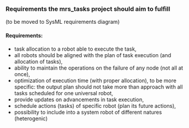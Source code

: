 ### Requirements the mrs_tasks project should aim to fulfill
(to be moved to SysML requirements diagram)


#### Requirements:
- task allocation to a robot able to execute the task,
- all robots should be aligned with the plan of task execution (and allocation of tasks),
- ability to maintain the operations on the failure of any node (not all at once),
- optimization of execution time (with proper allocation), to be more specific: the output plan should not take more than approach with all tasks scheduled for one universal robot,
- provide updates on advancements in task execution,
- schedule actions (tasks) of specific robot (plan its future actions),
- possibility to include into a system robot of different natures (heterogenic)